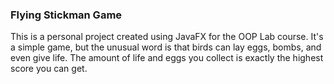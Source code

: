 ### Flying Stickman Game
This is a personal project created using JavaFX for the OOP Lab course. It's a simple game, but the unusual word is that birds can lay eggs, bombs, and even give life. The amount of life and eggs you collect is exactly the highest score you can get.
